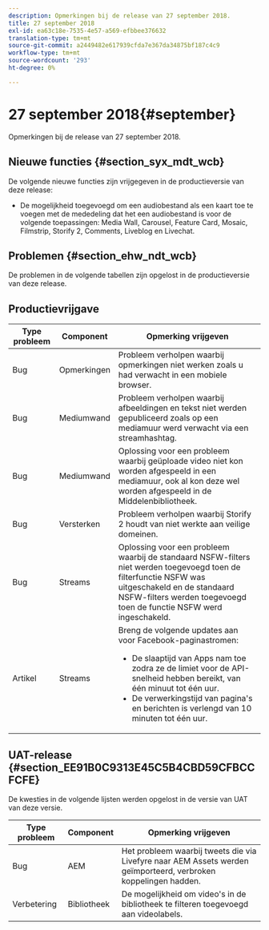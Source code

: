 ```yaml
---
description: Opmerkingen bij de release van 27 september 2018.
title: 27 september 2018
exl-id: ea63c18e-7535-4e57-a569-efbbee376632
translation-type: tm+mt
source-git-commit: a2449482e617939cfda7e367da34875bf187c4c9
workflow-type: tm+mt
source-wordcount: '293'
ht-degree: 0%

---
```


# 27 september 2018{#september}

Opmerkingen bij de release van 27 september 2018.

## Nieuwe functies {#section_syx_mdt_wcb}

De volgende nieuwe functies zijn vrijgegeven in de productieversie van deze release:

* De mogelijkheid toegevoegd om een audiobestand als een kaart toe te voegen met de mededeling dat het een audiobestand is voor de volgende toepassingen: Media Wall, Carousel, Feature Card, Mosaic, Filmstrip, Storify 2, Comments, Liveblog en Livechat.

## Problemen {#section_ehw_ndt_wcb}

De problemen in de volgende tabellen zijn opgelost in de productieversie van deze release.

## Productievrijgave

| Type probleem | Component | Opmerking vrijgeven |
|--- |--- |--- |
| Bug | Opmerkingen | Probleem verholpen waarbij opmerkingen niet werken zoals u had verwacht in een mobiele browser. |
| Bug | Mediumwand | Probleem verholpen waarbij afbeeldingen en tekst niet werden gepubliceerd zoals op een mediamuur werd verwacht via een streamhashtag. |
| Bug | Mediumwand | Oplossing voor een probleem waarbij geüploade video niet kon worden afgespeeld in een mediamuur, ook al kon deze wel worden afgespeeld in de Middelenbibliotheek. |
| Bug | Versterken | Probleem verholpen waarbij Storify 2 houdt van niet werkte aan veilige domeinen. |
| Bug | Streams | Oplossing voor een probleem waarbij de standaard NSFW-filters niet werden toegevoegd toen de filterfunctie NSFW was uitgeschakeld en de standaard NSFW-filters werden toegevoegd toen de functie NSFW werd ingeschakeld. |
| Artikel | Streams | Breng de volgende updates aan voor Facebook-paginastromen:  </br><ul><li>De slaaptijd van Apps nam toe zodra ze de limiet voor de API-snelheid hebben bereikt, van één minuut tot één uur. </li><li>De verwerkingstijd van pagina&#39;s en berichten is verlengd van 10 minuten tot één uur.</li></ul> |


## UAT-release {#section_EE91B0C9313E45C5B4CBD59CFBCCFCFE}

De kwesties in de volgende lijsten werden opgelost in de versie van UAT van deze versie.

| **Type probleem** | **Component** | **Opmerking vrijgeven** |
|---|---|---|
| Bug | AEM | Het probleem waarbij tweets die via Livefyre naar AEM Assets werden geïmporteerd, verbroken koppelingen hadden. |
| Verbetering | Bibliotheek | De mogelijkheid om video&#39;s in de bibliotheek te filteren toegevoegd aan videolabels. |
